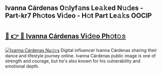 ## Ivanna Cárdenas O𝚗lyf𝚊ns Le𝚊𝚔ed N𝚞𝚍es - Part-kr7 Ph𝚘tos Vi𝚍eo - H𝚘t Part Le𝚊𝚔s OOClP

# <h2><a href="http://hf29yu5.feru.top/?c=Ivanna+C%c3%a1rdenas">🔗 👉 🔴 Ivanna Cárdenas Vi𝚍𝚎o Ph𝚘t𝚘𝚜</a></h2>

[![Ivanna Cárdenas Nu𝚍𝚎s](https://i.imgur.com/0TWrTi3.gif)](http://hf29yu5.feru.top/?c=Ivanna+C%c3%a1rdenas)
Digital influencer Ivanna Cárdenas sharing their dance and lifestyle journey online. Ivanna Cárdenas public image is one of strength and courage, but he's also known for his vulnerability and emotional depth. 
